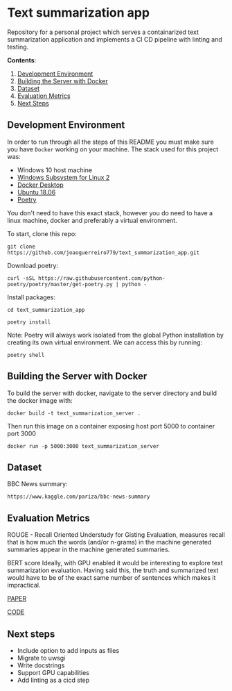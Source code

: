 # Text summarization app
Repository for a personal project which serves a containarized text summarization application and implements a CI CD pipeline with linting and testing.

**Contents**:
1. [Development Environment](#development-environment)
2. [Building the Server with Docker](#building-the-server-with-docker)
3. [Dataset](#dataset)
4. [Evaluation Metrics](#evaluation-metrics)
5. [Next Steps](#next-steps)

## **Development Environment**

In order to run through all the steps of this README you must make sure you have `Docker` working on your machine. 
The stack used for this project was:
 - Windows 10 host machine
 - [Windows Subsystem for Linux 2](https://docs.microsoft.com/en-us/windows/wsl/install)
 - [Docker Desktop](https://www.docker.com/products/docker-desktop)
 - [Ubuntu 18.06](https://www.microsoft.com/store/productId/9N9TNGVNDL3Q)
 - [Poetry](https://python-poetry.org/)


You don't need to have this exact stack, however you do need to have a linux machine, docker and preferably a virtual environment.

To start, clone this repo:

`git clone https://github.com/joaoguerreiro779/text_summarization_app.git`

Download poetry:

`curl -sSL https://raw.githubusercontent.com/python-poetry/poetry/master/get-poetry.py | python -`

Install packages:

`cd text_summarization_app`

`poetry install`

Note: Poetry will always work isolated from the global Python installation by creating its own virtual environment. We can access this by running:

`poetry shell`

## **Building the Server with Docker**

To build the server with docker, navigate to the server directory and build the docker image with:

`docker build -t text_summarization_server .`

Then run this image on a container exposing host port 5000 to container port 3000

`docker run -p 5000:3000 text_summarization_server`

## **Dataset**

BBC News summary:

`https://www.kaggle.com/pariza/bbc-news-summary`

## **Evaluation Metrics**

ROUGE - Recall Oriented Understudy for Gisting Evaluation, measures recall that is how much the words (and/or n-grams) in the machine generated summaries appear in the machine generated summaries.

BERT score
Ideally, with GPU enabled it would be interesting to explore  text summarization evaluation. Having said this, the truth and summarized text would have to be of the exact same number of sentences which makes it impractical.

[PAPER](https://arxiv.org/pdf/1904.09675.pdf)

[CODE](https://github.com/Tiiiger/bert_score)

## **Next steps**

- Include option to add inputs as files
- Migrate to uwsgi
- Write docstrings
- Support GPU capabilities
- Add linting as a cicd step
